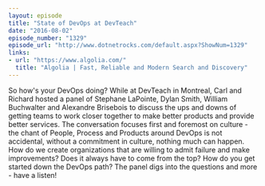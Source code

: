 ```yaml
---
layout: episode
title: "State of DevOps at DevTeach"
date: "2016-08-02"
episode_number: "1329"
episode_url: "http://www.dotnetrocks.com/default.aspx?ShowNum=1329"
links:
- url: "https://www.algolia.com/"
  title: "Algolia | Fast, Reliable and Modern Search and Discovery"
---
```


So how's your DevOps doing? While at DevTeach in Montreal, Carl and Richard hosted a panel of Stephane LaPointe, Dylan Smith, William Buchwalter and Alexandre Brisebois to discuss the ups and downs of getting teams to work closer together to make better products and provide better services. The conversation focuses first and foremost on culture - the chant of People, Process and Products around DevOps is not accidental, without a commitment in culture, nothing much can happen. How do we create organizations that are willing to admit failure and make improvements? Does it always have to come from the top? How do you get started down the DevOps path? The panel digs into the questions and more - have a listen!
